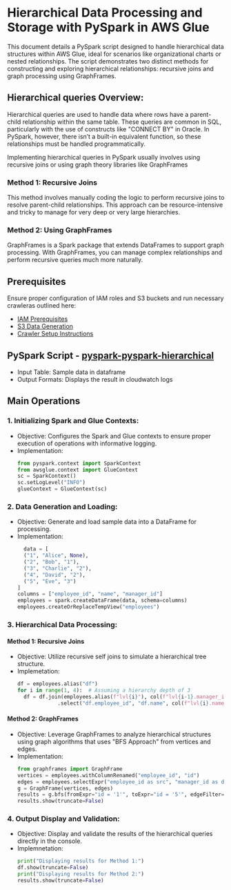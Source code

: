 # Hierarchical Data Processing and Storage with PySpark in AWS Glue

This document details a PySpark script designed to handle hierarchical data structures within AWS Glue, ideal for scenarios like organizational charts or nested relationships. The script demonstrates two distinct methods for constructing and exploring hierarchical relationships: recursive joins and graph processing using GraphFrames.


## Hierarchical queries Overview:
Hierarchical queries are used to handle data where rows have a parent-child relationship within the same table. These queries are common in SQL, particularly with the use of constructs like "CONNECT BY" in Oracle. In PySpark, however, there isn’t a built-in equivalent function, so these relationships must be handled programmatically.

Implementing hierarchical queries in PySpark usually involves using recursive joins or using graph theory libraries like GraphFrames

### Method 1: Recursive Joins
This method involves manually coding the logic to perform recursive joins to resolve parent-child relationships. This approach can be resource-intensive and tricky to manage for very deep or very large hierarchies.
### Method 2: Using GraphFrames
GraphFrames is a Spark package that extends DataFrames to support graph processing. With GraphFrames, you can manage complex relationships and perform recursive queries much more naturally.

## Prerequisites
Ensure proper configuration of IAM roles and S3 buckets and run necessary crawleras outlined here:
* [IAM Prerequisites](IAM-prerequisites.md)
* [S3 Data Generation](s3-data-generation.md)
* [Crawler Setup Instructions](set-up-instructions.md)
  
##  PySpark Script - [pyspark-pyspark-hierarchical](../glue-code/ti-pyspark-hierarchical.py)
* Input Table: Sample data in dataframe
* Output Formats: Displays the result in cloudwatch logs

## Main Operations
### 1. Initializing Spark and Glue Contexts:
  * Objective: Configures the Spark and Glue contexts to ensure proper execution of operations with informative logging.
  * Implementation:
    ```python
    from pyspark.context import SparkContext
    from awsglue.context import GlueContext
    sc = SparkContext()
    sc.setLogLevel("INFO")
    glueContext = GlueContext(sc)
    ```
### 2. Data Generation and Loading:
* Objective: Generate and load sample data into a DataFrame for processing.
* Implementation:
  ```python
    data = [
    ("1", "Alice", None),
    ("2", "Bob", "1"),
    ("3", "Charlie", "2"),
    ("4", "David", "2"),
    ("5", "Eve", "3")
  ]
  columns = ["employee_id", "name", "manager_id"]
  employees = spark.createDataFrame(data, schema=columns)
  employees.createOrReplaceTempView("employees")
  ```
### 3. Hierarchical Data Processing:
#### Method 1: Recursive Joins
* Objective: Utilize recursive self joins to simulate a hierarchical tree structure.
* Implemetation:
  ```python
  df = employees.alias("df")
  for i in range(1, 4):  # Assuming a hierarchy depth of 3
    df = df.join(employees.alias(f"lvl{i}"), col(f"lvl{i-1}.manager_id") == col(f"lvl{i}.employee_id"), "left_outer") \
               .select("df.employee_id", "df.name", col(f"lvl{i}.name").alias(f"manager_lvl_{i}"))
  ```
#### Method 2: GraphFrames
* Objective: Leverage GraphFrames to analyze hierarchical structures using graph algorithms that uses "BFS Approach" from vertices and edges.
* Implementation:
  ```python
  from graphframes import GraphFrame
  vertices = employees.withColumnRenamed("employee_id", "id")
  edges = employees.selectExpr("employee_id as src", "manager_id as dst").filter("dst is not null")
  g = GraphFrame(vertices, edges)
  results = g.bfs(fromExpr="id = '1'", toExpr="id = '5'", edgeFilter="src != dst")
  results.show(truncate=False)
   ```
### 4. Output Display and Validation:
* Objective: Display and validate the results of the hierarchical queries directly in the console.
* Implemnetation:
  ```python
  print("Displaying results for Method 1:")
  df.show(truncate=False)
  print("Displaying results for Method 2:")
  results.show(truncate=False)
  ```
